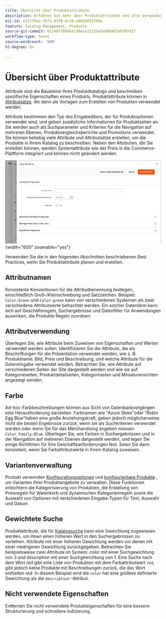 ```yaml
---
title: Übersicht über Produktattribute
description: Erfahren Sie mehr über Produktattribute und ihre Verwendung zur Beschreibung spezifischer Merkmale eines Produkts.
exl-id: e15770ee-fb71-43f0-8c26-e8029935799a
feature: Catalog Management, Products
source-git-commit: 01148770946a236ece2122be5a88b963a0f07d1f
workflow-type: tm+mt
source-wordcount: '509'
ht-degree: 0%

---
```


# Übersicht über Produktattribute

Attribute sind die Bausteine Ihres Produktkatalogs und beschreiben spezifische Eigenschaften eines Produkts. Produktattribute können in [Attributsätze](attribute-sets.md), die dann als Vorlagen zum Erstellen von Produkten verwendet werden.

Attribute bestimmen den Typ des Eingabeditors, der für Produktoptionen verwendet wird, und geben zusätzliche Informationen für Produktseiten an. Sie werden auch als Suchparameter und Kriterien für die Navigation auf mehreren Ebenen, Produktvergleichsberichte und Promotions verwendet. Sie können beliebig viele Attribute und Attributsätze erstellen, um die Produkte in Ihrem Katalog zu beschreiben. Neben den Attributen, die Sie erstellen können, werden Systemattribute wie der Preis in die Commerce-Plattform integriert und können nicht geändert werden.

![Erstellen eines neuen Attributs beim Bearbeiten eines Produkts](./assets/product-attribute-add-new.png){width="600" zoomable="yes"}

Verwenden Sie die in den folgenden Abschnitten beschriebenen Best Practices, wenn Sie Produktattribute planen und erstellen.

## Attributnamen

Konsistente Konventionen für die Attributbenennung festlegen, einschließlich Groß-/Kleinschreibung und Satzzeichen. Beispiel: `Color:Green` und `Color:green` kann von verschiedenen Systemen als zwei verschiedene Attributwerte betrachtet werden. Ein solcher Datenlärm kann sich auf Geschäftsregeln, Suchergebnisse und Datenfilter für Anwendungen auswirken, die Produkte Regeln zuordnen.

## Attributverwendung

Überlegen Sie, wie Attribute beim Zuweisen von Eigenschaften und Werten verwendet werden sollen. Identifizieren Sie die Attribute, die als Beschriftungen für die Präsentation verwendet werden, wie z. B. Produktname, Bild, Preis und Beschreibung, und welche Attribute für die Dateneingabe verwendet werden. Betrachten Sie, wie Attribute auf verschiedenen Seiten der Site dargestellt werden und wie sie auf Kategorieseiten, Produktdetailseiten, Kategorirasten und Miniaturansichten angezeigt werden.

## Farbe

Ad-hoc-Farbbeschreibungen können aus Sicht von Datenbankvorgängen eine Herausforderung darstellen. Farbnamen wie &quot;Azure Skies&quot;oder &quot;Robin Egg Blue&quot;haben eine große Anziehungskraft, geben jedoch möglicherweise nicht die besten Ergebnisse zurück, wenn sie als Suchkriterien verwendet werden oder wenn Sie für das Merchandising angeben müssen `Color_Family:Blue`. Überlegen Sie, wie Farben in Suchergebnissen und in der Navigation auf mehreren Ebenen dargestellt werden, und legen Sie einige Richtlinien für Ihre Geschäftsanforderungen fest. Seien Sie dann konsistent, wenn Sie Farbattributwerte in Ihrem Katalog zuweisen.

## Variantenverwaltung

Produkt verwenden [Konfigurationsoptionen](product-configurations.md) und [konfigurierbare Produkte](product-create-configurable.md) , um Varianten Ihrer Produktangebote zu verwalten. Diese Funktionen erleichtern die Kategorisierung von Produkten, die Erstellung von Preisregeln für Warenkorb und dynamischen Kategorienregeln sowie die Auswahl von Optionen mit verschiedenen Eingabe-Typen für Text, Auswahl und Datum.

## Gewichtete Suche

Produktattribute, die für [Katalogsuche](search.md) kann eine Gewichtung zugewiesen werden, um ihnen einen höheren Wert in den Suchergebnissen zu verleihen. Attribute mit einer höheren Gewichtung werden vor denen mit einer niedrigeren Gewichtung zurückgegeben. Betrachten Sie beispielsweise zwei Attribute im System: _color_ mit einer Suchgewichtung von 3 und _description_ mit einer Suchgewichtung von 1. Eine Suche nach dem Wort _red_ gibt eine Liste von Produkten mit dem Farbattributwert `red`, gibt jedoch keine Produkte mit Beschreibungen zurück, die das Wort enthalten _red_. In diesem Beispiel wird die `color` hat eine größere definierte Gewichtung als die `description` -Attribut.

## Nicht verwendete Eigenschaften

Entfernen Sie nicht verwendete Produkteigenschaften für eine bessere Strukturierung und schnellere Indizierung.
